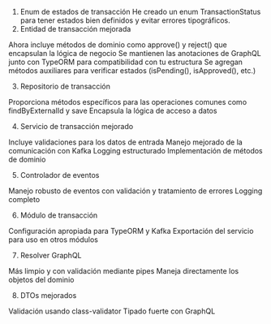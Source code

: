 1. Enum de estados de transacción
He creado un enum TransactionStatus para tener estados bien definidos y evitar errores tipográficos.
2. Entidad de transacción mejorada

Ahora incluye métodos de dominio como approve() y reject() que encapsulan la lógica de negocio
Se mantienen las anotaciones de GraphQL junto con TypeORM para compatibilidad con tu estructura
Se agregan métodos auxiliares para verificar estados (isPending(), isApproved(), etc.)

3. Repositorio de transacción

Proporciona métodos específicos para las operaciones comunes como findByExternalId y save
Encapsula la lógica de acceso a datos

4. Servicio de transacción mejorado

Incluye validaciones para los datos de entrada
Manejo mejorado de la comunicación con Kafka
Logging estructurado
Implementación de métodos de dominio

5. Controlador de eventos

Manejo robusto de eventos con validación y tratamiento de errores
Logging completo

6. Módulo de transacción

Configuración apropiada para TypeORM y Kafka
Exportación del servicio para uso en otros módulos

7. Resolver GraphQL

Más limpio y con validación mediante pipes
Maneja directamente los objetos del dominio

8. DTOs mejorados

Validación usando class-validator
Tipado fuerte con GraphQL